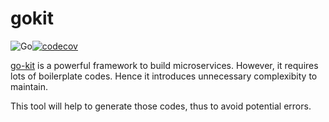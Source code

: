 # gokit
![Go](https://github.com/bongnv/gokit/workflows/Go/badge.svg)[![codecov](https://codecov.io/gh/bongnv/gokit/branch/master/graph/badge.svg)](https://codecov.io/gh/bongnv/gokit)

[go-kit](https://github.com/go-kit/kit) is a powerful framework to build microservices. However, it requires lots of boilerplate codes. Hence it introduces unnecessary complexibity to maintain.

This tool will help to generate those codes, thus to avoid potential errors.
